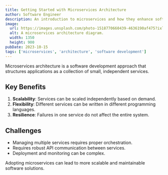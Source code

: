 ```yaml
---
title: Getting Started with Microservices Architecture
author: Software Engineer
description: An introduction to microservices and how they enhance software scalability and maintainability.
image:
  url: https://images.unsplash.com/photo-1518770660439-4636190af475?ixlib=rb-1.2.1&auto=format&fit=crop&w=1350&q=80
  alt: A microservices architecture diagram.
  width: 1350
  height: 900
pubDate: 2023-10-15
tags: ['microservices', 'architecture', 'software development']
---
```


Microservices architecture is a software development approach that structures applications as a collection of small, independent services.

## Key Benefits

1. **Scalability**: Services can be scaled independently based on demand.
2. **Flexibility**: Different services can be written in different programming languages.
3. **Resilience**: Failures in one service do not affect the entire system.

## Challenges

- Managing multiple services requires proper orchestration.
- Requires robust API communication between services.
- Deployment and monitoring can be complex.

Adopting microservices can lead to more scalable and maintainable software solutions.
